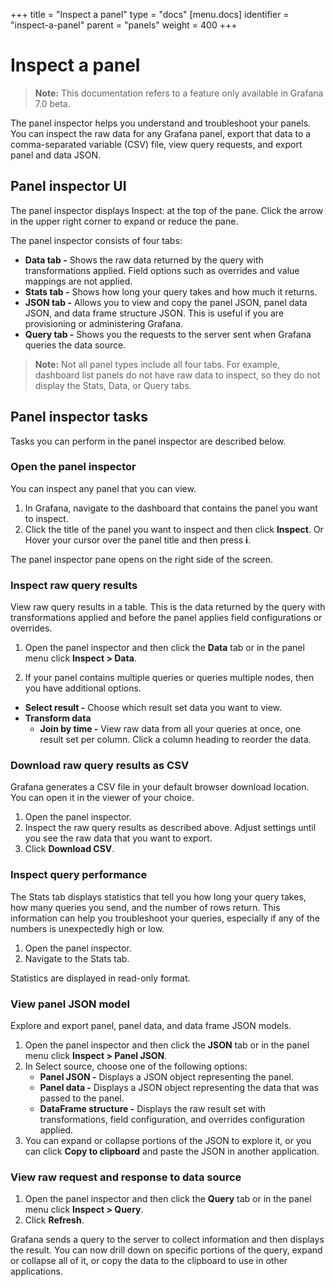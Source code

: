 +++
title = "Inspect a panel"
type = "docs"
[menu.docs]
identifier = "inspect-a-panel"
parent = "panels"
weight = 400
+++

# Inspect a panel

> **Note:** This documentation refers to a feature only available in Grafana 7.0 beta.

The panel inspector helps you understand and troubleshoot your panels. You can inspect the raw data for any Grafana panel, export that data to a comma-separated variable (CSV) file, view query requests, and export panel and data JSON.

## Panel inspector UI

The panel inspector displays Inspect: <NameOfPanelBeingInspected> at the top of the pane. Click the arrow in the upper right corner to expand or reduce the pane.

The panel inspector consists of four tabs:

* **Data tab -** Shows the raw data returned by the query with transformations applied. Field options such as overrides and value mappings are not applied.
* **Stats tab -** Shows how long your query takes and how much it returns.
* **JSON tab -** Allows you to view and copy the panel JSON, panel data JSON, and data frame structure JSON. This is useful if you are provisioning or administering Grafana. 
* **Query tab -** Shows you the requests to the server sent when Grafana queries the data source. 

> **Note:** Not all panel types include all four tabs. For example, dashboard list panels do not have raw data to inspect, so they do not display the Stats, Data, or Query tabs.

## Panel inspector tasks
Tasks you can perform in the panel inspector are described below. 

### Open the panel inspector

You can inspect any panel that you can view.

1. In Grafana, navigate to the dashboard that contains the panel you want to inspect.
1. Click the title of the panel you want to inspect and then click **Inspect**.
   Or
   Hover your cursor over the panel title and then press **i**.

The panel inspector pane opens on the right side of the screen.

### Inspect raw query results

View raw query results in a table. This is the data returned by the query with transformations applied and before the panel applies field configurations or overrides.

1. Open the panel inspector and then click the **Data** tab or in the panel menu click **Inspect > Data**.

2. If your panel contains multiple queries or queries multiple nodes, then you have additional options.
* **Select result -** Choose which result set data you want to view.
* **Transform data**
  * **Join by time -** View raw data from all your queries at once, one result set per column. Click a column heading to reorder the data.

### Download raw query results as CSV

Grafana generates a CSV file in your default browser download location. You can open it in the viewer of your choice.

1. Open the panel inspector.
1. Inspect the raw query results as described above. Adjust settings until you see the raw data that you want to export.
1. Click **Download CSV**.
 
### Inspect query performance

The Stats tab displays statistics that tell you how long your query takes, how many queries you send, and the number of rows return. This information can help you troubleshoot your queries, especially if any of the numbers is unexpectedly high or low.

1. Open the panel inspector.
1. Navigate to the Stats tab. 

Statistics are displayed in read-only format.

### View panel JSON model

Explore and export panel, panel data, and data frame JSON models.

1. Open the panel inspector and then click the **JSON** tab or in the panel menu click **Inspect > Panel JSON**.
1. In Select source, choose one of the following options:
   * **Panel JSON -** Displays a JSON object representing the panel.
   * **Panel data -** Displays a JSON object representing the data that was passed to the panel.
   * **DataFrame structure -** Displays the raw result set with transformations, field configuration, and overrides configuration applied.
1. You can expand or collapse portions of the JSON to explore it, or you can click **Copy to clipboard** and paste the JSON in another application. 

### View raw request and response to data source

1. Open the panel inspector and then click the **Query** tab or in the panel menu click **Inspect > Query**.
1. Click **Refresh**.

Grafana sends a query to the server to collect information and then displays the result. You can now drill down on specific portions of the query, expand or collapse all of it, or copy the data to the clipboard to use in other applications.
